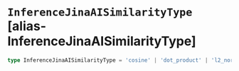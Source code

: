 # `InferenceJinaAISimilarityType` [alias-InferenceJinaAISimilarityType]
```typescript
type InferenceJinaAISimilarityType = 'cosine' | 'dot_product' | 'l2_norm';
```
